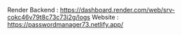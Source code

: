 Render Backend : https://dashboard.render.com/web/srv-cokc46v79t8c73c73i2g/logs
Website : https://passwordmanager73.netlify.app/

